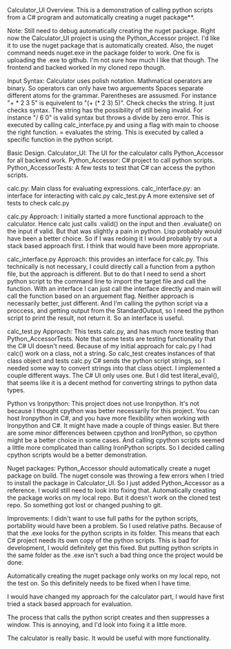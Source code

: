 Calculator_UI
Overview. This is a demonstration of calling python scripts from a C# program and automatically creating a nuget package**.

Note: Still need to debug automatically creating the nuget package. Right now the Calculator_UI project is using the Python_Accessor project. I'd like it to use the nuget package that is automatically created.
Also, the nuget command needs nuget.exe in the package folder to work. One fix is uploading the .exe to github. I'm not sure how much I like that though. The frontend and backed worked in my cloned repo though.

Input Syntax: Calculator uses polish notation. Mathmatical operators are binary. So operators can only have two arguements Spaces separate different atoms for the grammar. Parentheses are assusmed. For instance "+ * 2 3 5" is equivelent to "(+ (* 2 3) 5)". Check checks the string. It just checks syntax. The string has the possibility of still being invalid. For instance "/ 6 0" is valid syntax but throws a divide by zero error. This is executed by calling calc_interface.py and using a flag with main to choose the right function. = evaluates the string. This is executed by called a specific function in the python script.

Basic Design. Calculator_UI: The UI for the calculator calls Python_Accessor for all backend work. Python_Accessor: C# project to call python scripts. Python_AccessorTests: A few tests to test that C# can access the python scripts.

calc.py: Main class for evaluating expressions. calc_interface.py: an interface for interacting with calc.py calc_test.py A more extensive set of tests to check calc.py

calc.py Approach: I initially started a more functional approach to the calculator. Hence calc just calls .valid() on the input and then .evaluate() on the input if valid. But that was slightly a pain in python. Lisp probably would have been a better choice. So if I was redoing it I would probably try out a stack based approach first. I think that would have been more appropriate.

calc_interface.py Approach: this provides an interface for calc.py. This technically is not necessary, I could directly call a function from a python file, but the approach is different. But to do that I need to send a short python script to the command line to import the target file and call the function. With an interface I can just call the interface directly and main will call the function based on an arguement flag. Neither approach is necessarily better, just different. And I'm calling the python script via a proccess, and getting output from the StandardOutput, so I need the python script to print the result, not return it. So an interface is useful.

calc_test.py Approach: This tests calc.py, and has much more testing than Python_AccessorTests. Note that some tests are testing functionality that the C# UI doesn't need. Because of my initial approach for calc.py I had calc() work on a class, not a string. So calc_test creates instances of that class object and tests calc.py C# sends the python script strings, so I needed some way to convert strings into that class object. I implemented a couple different ways. The C# UI only uses one. But I did test literal_eval(), that seems like it is a decent method for converting strings to python data types.

Python vs Ironpython: This project does not use Ironpython. It's not because I thought cpython was better necessarily for this project. You can host Ironpython in C#, and you have more flexibility when working with Ironpython and C#. It might have made a couple of things easier. But there are some minor differences between cpython and IronPython, so cpython might be a better choice in some cases. And calling cpython scripts seemed a little more complicated than calling IronPython scripts. So I decided calling cpython scripts would be a better demonstration.

Nuget packages: Python_Accessor should automatically create a nuget package on build. The nuget console was throwing a few errors when I tried to install the package in Calculator_UI. So I just added Python_Accessor as a reference. I would still need to look into fixing that. Automatically creating the package works on my local repo. But it doesn't work on the cloned test repo. So something got lost or changed pushing to git.

Improvements: I didn't want to use full paths for the python scripts, portability would have been a problem. So I used relative paths. Because of that the .exe looks for the python scripts in its folder. This means that each C# project needs its own copy of the python scripts. This is bad for development, I would definitely get this fixed. But putting python scripts in the same folder as the .exe isn't such a bad thing once the project would be done.

Automatically creating the nuget package only works on my local repo, not the test on. So this definitely needs to be fixed when I have time.

I would have changed my approach for the calculator part, I would have first tried a stack based approach for evaluation.

The process that calls the python script creates and then suppresses a window. This is annoying, and I'd look into fixing it a little more.

The calculator is really basic. It would be useful with more functionality.